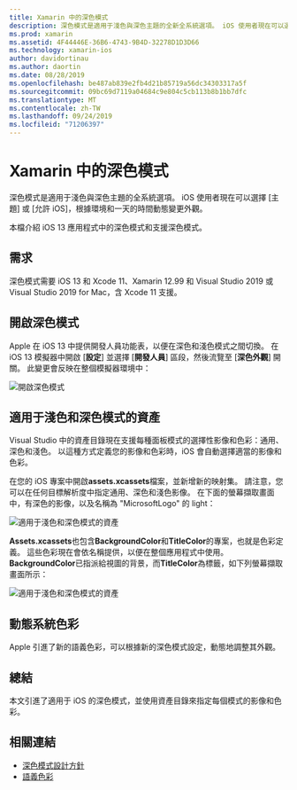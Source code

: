 ```yaml
---
title: Xamarin 中的深色模式
description: 深色模式是適用于淺色與深色主題的全新全系統選項。 iOS 使用者現在可以選擇主題，或允許 iOS 動態變更外觀。
ms.prod: xamarin
ms.assetid: 4F44446E-36B6-4743-9B4D-32278D1D3D66
ms.technology: xamarin-ios
author: davidortinau
ms.author: daortin
ms.date: 08/28/2019
ms.openlocfilehash: be487ab839e2fb4d21b85719a56dc34303317a5f
ms.sourcegitcommit: 09bc69d7119a04684c9e804c5cb113b8b1bb7dfc
ms.translationtype: MT
ms.contentlocale: zh-TW
ms.lasthandoff: 09/24/2019
ms.locfileid: "71206397"
---
```

# <a name="dark-mode-in-xamarinios"></a>Xamarin 中的深色模式

深色模式是適用于淺色與深色主題的全系統選項。 iOS 使用者現在可以選擇 [主題] 或 [允許 iOS]，根據環境和一天的時間動態變更外觀。

本檔介紹 iOS 13 應用程式中的深色模式和支援深色模式。

## <a name="requirements"></a>需求

深色模式需要 iOS 13 和 Xcode 11、Xamarin 12.99 和 Visual Studio 2019 或 Visual Studio 2019 for Mac，含 Xcode 11 支援。

## <a name="turning-on-dark-mode"></a>開啟深色模式

Apple 在 iOS 13 中提供開發人員功能表，以便在深色和淺色模式之間切換。 在 iOS 13 模擬器中開啟 [**設定**] 並選擇 [**開發人員**] 區段，然後流覽至 [**深色外觀**] 開關。 此變更會反映在整個模擬器環境中：

![開啟深色模式](dark-mode-images/LightAndDark_DeveloperSetting.png)

## <a name="assets-for-light-and-dark-modes"></a>適用于淺色和深色模式的資產

Visual Studio 中的資產目錄現在支援每種面板模式的選擇性影像和色彩：通用、深色和淺色。 以這種方式定義您的影像和色彩時，iOS 會自動選擇適當的影像和色彩。

在您的 iOS 專案中開啟**assets.xcassets**檔案，並新增新的映射集。 請注意，您可以在任何目標解析度中指定通用、深色和淺色影像。 在下面的螢幕擷取畫面中，有深色的影像，以及名稱為 "MicrosoftLogo" 的 light：

![適用于淺色和深色模式的資產](dark-mode-images/LightAndDark_AssetCatalog2.png)

**Assets.xcassets**也包含**BackgroundColor**和**TitleColor**的專案，也就是色彩定義。 這些色彩現在會依名稱提供，以便在整個應用程式中使用。 **BackgroundColor**已指派給視圖的背景，而**TitleColor**為標籤，如下列螢幕擷取畫面所示：

![適用于淺色和深色模式的資產](dark-mode-images/LightAndDark_01.png)

## <a name="dynamic-system-colors"></a>動態系統色彩

Apple 引進了新的語義色彩，可以根據新的深色模式設定，動態地調整其外觀。

## <a name="summary"></a>總結

本文引進了適用于 iOS 的深色模式，並使用資產目錄來指定每個模式的影像和色彩。

## <a name="related-links"></a>相關連結

- [深色模式設計方針](https://developer.apple.com/design/human-interface-guidelines/ios/visual-design/dark-mode/)
- [語義色彩](https://developer.apple.com/design/human-interface-guidelines/ios/visual-design/color/#dynamic-system-colors)
